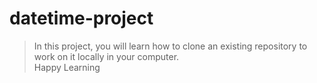 # datetime-project

> In this project, you will learn how to clone an existing repository to work on it locally in your computer.  
> Happy Learning
